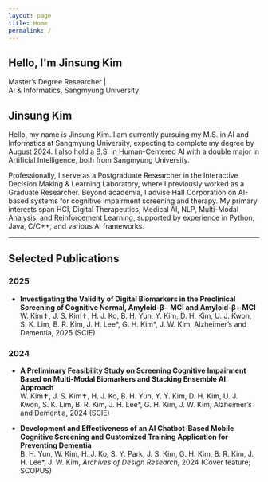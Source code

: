 ```yaml
---
layout: page
title: Home
permalink: /
---
```


<!-- Hero Section -->
<div class="hero">
  <h2 class="hero-title">
    Hello, I'm <i class="fas fa-robot"></i> <span class="highlight">Jinsung Kim</span>
  </h2>
  <p class="hero-subtitle">
    Master’s Degree Researcher |<br>
    AI & Informatics, Sangmyung University
  </p>
</div>

## Jinsung Kim

Hello, my name is Jinsung Kim. I am currently pursuing my M.S. in AI and Informatics at Sangmyung University, expecting to complete my degree by August 2024. I also hold a B.S. in Human-Centered AI with a double major in Artificial Intelligence, both from Sangmyung University. 

Professionally, I serve as a Postgraduate Researcher in the Interactive Decision Making & Learning Laboratory, where I previously worked as a Graduate Researcher. Beyond academia, I advise HaII Corporation on AI-based systems for cognitive impairment screening and therapy. My primary interests span HCI, Digital Therapeutics, Medical AI, NLP, Multi-Modal Analysis, and Reinforcement Learning, supported by experience in Python, Java, C/C++, and various AI frameworks.

---

## Selected Publications

### 2025
- **Investigating the Validity of Digital Biomarkers in the Preclinical Screening of Cognitive Normal, Amyloid-β− MCI and Amyloid-β+ MCI**  
  W. Kim✝, J. S. Kim✝, H. J. Ko, B. H. Yun, Y. Kim, D. H. Kim, U. J. Kwon, S. K. Lim, B. R. Kim, J. H. Lee*, G. H. Kim*, J. W. Kim, Alzheimer’s and Dementia, 2025 (SCIE)

### 2024
- **A Preliminary Feasibility Study on Screening Cognitive Impairment Based on Multi-Modal Biomarkers and Stacking Ensemble AI Approach**  
  W. Kim✝, J. S. Kim✝, H. J. Ko, B. H. Yun, Y. Y. Kim, D. H. Kim, U. J. Kwon, S. K. Lim, B. R. Kim, J. H. Lee*, G. H. Kim, J. W. Kim, Alzheimer’s and Dementia, 2024 (SCIE)

- **Development and Effectiveness of an AI Chatbot-Based Mobile Cognitive Screening and Customized Training Application for Preventing Dementia**  
  B. H. Yun, W. Kim, H. J. Ko, S. Y. Park, J. S. Kim, G. H. Kim, B. R. Kim, J. H. Lee*, J. W. Kim, *Archives of Design Research*, 2024 (Cover feature; SCOPUS)
